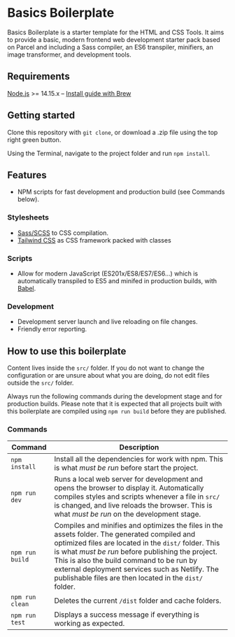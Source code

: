 # Basics Boilerplate

Basics Boilerplate is a starter template for the HTML and CSS Tools. It aims to provide a basic, modern frontend web development starter pack based on Parcel and including a Sass compiler, an ES6 transpiler, minifiers, an image transformer, and development tools.

## Requirements

[Node.js](http://nodejs.org/) >= 14.15.x – [Install guide with Brew](https://changelog.com/posts/install-node-js-with-homebrew-on-os-x)

## Getting started

Clone this repository with `git clone`, or download a .zip file using the top right green button.

Using the Terminal, navigate to the project folder and run `npm install`.

## Features

- NPM scripts for fast development and production build (see Commands below).

### Stylesheets

- [Sass/SCSS](https://sass-lang.com) to CSS compilation.
- [Tailwind CSS](https://tailwindcss.com/) as CSS framework packed with classes

### Scripts

- Allow for modern JavaScript (ES201x/ES8/ES7/ES6…) which is automatically transpiled to ES5 and minifed in production builds, with [Babel](https://babeljs.io/).

### Development

- Development server launch and live reloading on file changes.
- Friendly error reporting.

## How to use this boilerplate

Content lives inside the `src/` folder. If you do not want to change the configuration or are unsure about what you are doing, do not edit files outside the `src/` folder.

Always run the following commands during the development stage and for production builds. Please note that it is expected that all projects built with this boilerplate are compiled using `npm run build` before they are published.

### Commands

| Command         | Description                                                                                                                                                                                                                                                                                                                                                         |
| --------------- | ------------------------------------------------------------------------------------------------------------------------------------------------------------------------------------------------------------------------------------------------------------------------------------------------------------------------------------------------------------------- |
| `npm install`   | Install all the dependencies for work with npm. This is what _must be run_ before start the project.                                                                                                                                                                                                                                                                |
| `npm run dev`   | Runs a local web server for development and opens the browser to display it. Automatically compiles styles and scripts whenever a file in `src/` is changed, and live reloads the browser. This is what _must be run_ on the development stage.                                                                                                                     |
| `npm run build` | Compiles and minifies and optimizes the files in the assets folder. The generated compiled and optimized files are located in the `dist/` folder. This is what _must be run_ before publishing the project. This is also the build command to be run by external deployment services such as Netlify. The publishable files are then located in the `dist/` folder. |
| `npm run clean` | Deletes the current `/dist` folder and cache folders.                                                                                                                                                                                                                                                                                                               |
| `npm run test`  | Displays a success message if everything is working as expected.                                                                                                                                                                                                                                                                                                    |
